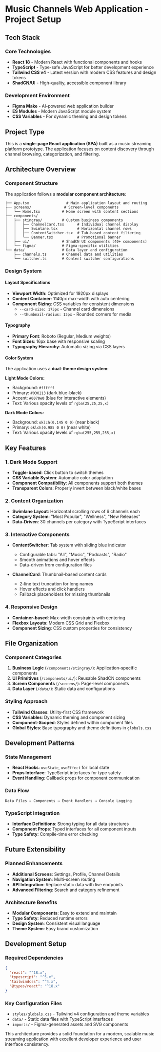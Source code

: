 # Music Channels Web Application - Project Setup

## Tech Stack

### Core Technologies

- **React 18** - Modern React with functional components and hooks
- **TypeScript** - Type-safe JavaScript for better development experience
- **Tailwind CSS v4** - Latest version with modern CSS features and design tokens
- **ShadCN/UI** - High-quality, accessible component library

### Development Environment

- **Figma Make** - AI-powered web application builder
- **ES Modules** - Modern JavaScript module system
- **CSS Variables** - For dynamic theming and design tokens

## Project Type

This is a **single-page React application (SPA)** built as a music streaming platform prototype. The application focuses on content discovery through channel browsing, categorization, and filtering.

## Architecture Overview

### Component Structure

The application follows a **modular component architecture**:

```
├── App.tsx                 # Main application layout and routing
├── screens/               # Screen-level components
│   └── Home.tsx          # Home screen with content sections
├── components/
│   ├── stingray/         # Custom business components
│   │   ├── ChannelCard.tsx      # Individual channel display
│   │   ├── Swimlane.tsx         # Horizontal channel rows
│   │   ├── ContentSwitcher.tsx  # Tab-based content filtering
│   │   └── Banner.tsx           # Promotional banner
│   ├── ui/               # ShadCN UI components (40+ components)
│   └── figma/            # Figma-specific utilities
└── data/                 # Data layer and configuration
    ├── channels.ts       # Channel data and utilities
    └── switcher.ts       # Content switcher configurations
```

### Design System

#### Layout Specifications

- **Viewport Width**: Optimized for 1920px displays
- **Content Container**: 1140px max-width with auto centering
- **Component Sizing**: CSS variables for consistent dimensions
  - `--card-size: 175px` - Channel card dimensions
  - `--thumbnail-radius: 15px` - Rounded corners for media

#### Typography

- **Primary Font**: Roboto (Regular, Medium weights)
- **Font Sizes**: 16px base with responsive scaling
- **Typography Hierarchy**: Automatic sizing via CSS layers

#### Color System

The application uses a **dual-theme design system**:

**Light Mode Colors:**

- Background: `#ffffff`
- Primary: `#030213` (dark blue-black)
- Accent: `#0070e0` (blue for interactive elements)
- Text: Various opacity levels of `rgba(25,25,25,x)`

**Dark Mode Colors:**

- Background: `oklch(0.145 0 0)` (near black)
- Primary: `oklch(0.985 0 0)` (near white)
- Text: Various opacity levels of `rgba(255,255,255,x)`

## Key Features

### 1. Dark Mode Support

- **Toggle-based**: Click button to switch themes
- **CSS Variable System**: Automatic color adaptation
- **Component Compatibility**: All components support both themes
- **Transparent Colors**: Properly invert between black/white bases

### 2. Content Organization

- **Swimlane Layout**: Horizontal scrolling rows of 6 channels each
- **Category System**: "Most Popular", "Wellness", "New Releases"
- **Data-Driven**: 30 channels per category with TypeScript interfaces

### 3. Interactive Components

- **ContentSwitcher**: Tab system with sliding blue indicator

  - Configurable tabs: "All", "Music", "Podcasts", "Radio"
  - Smooth animations and hover effects
  - Data-driven from configuration files

- **ChannelCard**: Thumbnail-based content cards
  - 2-line text truncation for long names
  - Hover effects and click handlers
  - Fallback placeholders for missing thumbnails

### 4. Responsive Design

- **Container-based**: Max-width constraints with centering
- **Flexbox Layouts**: Modern CSS Grid and Flexbox
- **Component Sizing**: CSS custom properties for consistency

## File Organization

### Component Categories

1. **Business Logic** (`/components/stingray/`): Application-specific components
2. **UI Primitives** (`/components/ui/`): Reusable ShadCN components
3. **Screen Components** (`/screens/`): Page-level components
4. **Data Layer** (`/data/`): Static data and configurations

### Styling Approach

- **Tailwind Classes**: Utility-first CSS framework
- **CSS Variables**: Dynamic theming and component sizing
- **Component-Scoped**: Styles defined within component files
- **Global Styles**: Base typography and theme definitions in `globals.css`

## Development Patterns

### State Management

- **React Hooks**: `useState`, `useEffect` for local state
- **Props Interface**: TypeScript interfaces for type safety
- **Event Handling**: Callback props for component communication

### Data Flow

```
Data Files → Components → Event Handlers → Console Logging
```

### TypeScript Integration

- **Interface Definitions**: Strong typing for all data structures
- **Component Props**: Typed interfaces for all component inputs
- **Type Safety**: Compile-time error checking

## Future Extensibility

### Planned Enhancements

- **Additional Screens**: Settings, Profile, Channel Details
- **Navigation System**: Multi-screen routing
- **API Integration**: Replace static data with live endpoints
- **Advanced Filtering**: Search and category refinement

### Architecture Benefits

- **Modular Components**: Easy to extend and maintain
- **Type Safety**: Reduced runtime errors
- **Design System**: Consistent visual language
- **Theme System**: Easy brand customization

## Development Setup

### Required Dependencies

```json
{
  "react": "^18.x",
  "typescript": "^5.x",
  "tailwindcss": "^4.x",
  "@types/react": "^18.x"
}
```

### Key Configuration Files

- `styles/globals.css` - Tailwind v4 configuration and theme variables
- `data/` - Static data files with TypeScript interfaces
- `imports/` - Figma-generated assets and SVG components

This architecture provides a solid foundation for a modern, scalable music streaming application with excellent developer experience and user interface consistency.
